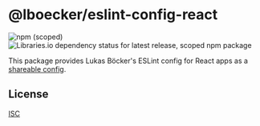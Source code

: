 # @lboecker/eslint-config-react

![npm (scoped)](https://img.shields.io/npm/v/@lboecker/eslint-config-react)
![Libraries.io dependency status for latest release, scoped npm package](https://img.shields.io/librariesio/release/npm/@lboecker/eslint-config-react)

This package provides Lukas Böcker's ESLint config for React apps as
a [shareable config][].

## License

[ISC](LICENSE)

[shareable config]: https://eslint.org/docs/developer-guide/shareable-configs
